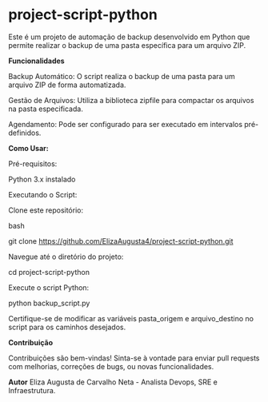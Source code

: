# project-script-python

Este é um projeto de automação de backup desenvolvido em Python que permite realizar o backup de uma pasta específica para um arquivo ZIP.

**Funcionalidades**

Backup Automático: O script realiza o backup de uma pasta para um arquivo ZIP de forma automatizada.

Gestão de Arquivos: Utiliza a biblioteca zipfile para compactar os arquivos na pasta especificada.

Agendamento: Pode ser configurado para ser executado em intervalos pré-definidos.

**Como Usar:**

Pré-requisitos:

Python 3.x instalado

Executando o Script:

Clone este repositório:

bash

git clone https://github.com/ElizaAugusta4/project-script-python.git

Navegue até o diretório do projeto:


cd project-script-python

Execute o script Python:


python backup_script.py

Certifique-se de modificar as variáveis pasta_origem e arquivo_destino no script para os caminhos desejados.

**Contribuição**

Contribuições são bem-vindas! Sinta-se à vontade para enviar pull requests com melhorias, correções de bugs, ou novas funcionalidades.

**Autor**
Eliza Augusta de Carvalho Neta - Analista Devops, SRE e Infraestrutura.
